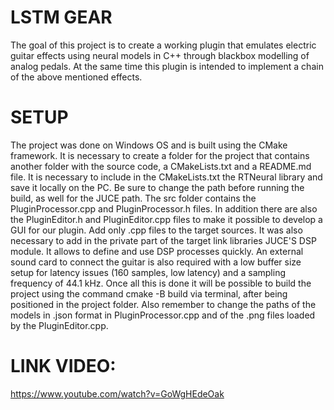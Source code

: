 # LSTM GEAR
The goal of this project is to create a working plugin that emulates electric guitar effects using neural models in C++ through blackbox modelling of analog pedals. At the same time this plugin is intended to implement a chain of the above mentioned effects.

# SETUP
The project was done on Windows OS and is built using the CMake framework. 
It is necessary to create a folder for the project that contains another folder with the source code, a CMakeLists.txt and a README.md file.
It is necessary to include in the CMakeLists.txt the RTNeural library and save it locally on the PC. 
Be sure to change the path before running the build, as well for the JUCE path. 
The src folder contains the PluginProcessor.cpp and PluginProcessor.h files. In addition there are also the PluginEditor.h and PluginEditor.cpp files to make it possible to develop a GUI for our plugin. Add only .cpp files to the target sources.
It was also necessary to add in the private part of the target link libraries JUCE'S DSP module. It allows to define and use DSP processes quickly.
An external sound card to connect the guitar is also required with a low buffer size setup for latency issues (160 samples, low latency) and a sampling frequency of 44.1 kHz.
Once all this is done it will be possible to build the project using the command cmake -B build via terminal, after being positioned in the project folder.
Also remember to change the paths of the models in .json format in PluginProcessor.cpp and of the .png files loaded by the PluginEditor.cpp.

# LINK VIDEO:
https://www.youtube.com/watch?v=GoWgHEdeOak
